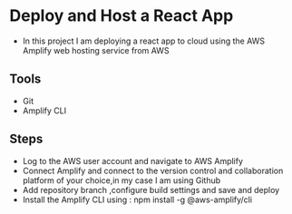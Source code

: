 # Deploy and Host a React App
- In this project I am deploying a react app to cloud using the AWS Amplify web hosting service from AWS

## Tools
- Git
- Amplify CLI

## Steps
- Log to the AWS user account and navigate to AWS Amplify 
- Connect Amplify and connect to the version control and collaboration platform of your choice,in my case I am using Github
- Add repository branch ,configure build settings and save and deploy 
- Install the Amplify CLI using : npm install -g @aws-amplify/cli